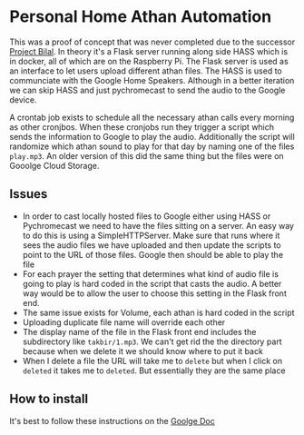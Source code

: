 # Personal Home Athan Automation
This was a proof of concept that was never completed due to the successor [Project Bilal](https://github.com/Project-Bilal/bilal-backend). In theory it's a Flask server running along side HASS which is in docker, all of which are on the Raspberry Pi. The Flask server is used as an interface to let users upload different athan files. The HASS is used to communciate with the Google Home Speakers. Although in a better iteration we can skip HASS and just pychromecast to send the audio to the Google device.

A crontab job exists to schedule all the necessary athan calls every morning as other cronjbos. When these cronjobs run they trigger a script which sends the information to Google to play the audio. Additionally the script will randomize which athan sound to play for that day by naming one of the files `play.mp3`. An older version of this did the same thing but the files were on Gooolge Cloud Storage. 

## Issues
- In order to cast locally hosted files to Google either using HASS or Pychromecast we need to have the files sitting on a server. An easy way to do this is using a SimpleHTTPServer. Make sure that runs where it sees the audio files we have uploaded and then update the scripts to point to the URL of those files. Google then should be able to play the file
- For each prayer the setting that determines what kind of audio file is going to play is hard coded in the script that casts the audio. A better way would be to allow the user to choose this setting in the Flask front end.
- The same issue exists for Volume, each athan is hard coded in the script
- Uploading duplicate file name will override each other
- The display name of the file in the Flask front end includes the subdirectory like `takbir/1.mp3`. We can't get rid the the directory part because when we delete it we should know where to put it back
- When I delete a file the URL will take me to `delete` but when I click on `deleted` it takes me to `deleted`. But essentially they are the same place

## How to install
It's best to follow these instructions on the [Goolge Doc](https://docs.google.com/document/d/1VQYipYXDIVEoGv9a8v6bf6R-2Fw9s3umBTerVNrlnF4/edit#)
